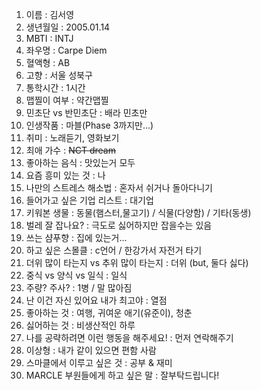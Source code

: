 1. 이름 : 김서영
2. 생년월일 : 2005.01.14
3. MBTI : INTJ
4. 좌우명 : Carpe Diem
5. 혈액형 : AB
6. 고향 : 서울 성북구
7. 통학시간 : 1시간
8. 맵찔이 여부 : 약간맵찔
9. 민초단 vs 반민초단 : 배라 민초만
10. 인생작품 : 마블(Phase 3까지만...)
11. 취미 : 노래듣기, 영화보기
12. 최애 가수 : ~~NCT dream~~
13. 좋아하는 음식 : 맛있는거 모두
14. 요즘 흥미 있는 것 : 나
15. 나만의 스트레스 해소법 : 혼자서 쉬거나 돌아다니기
16. 들어가고 싶은 기업 리스트 : 대기업
17. 키워본 생물 : 동물(햄스터,물고기) / 식물(다양함) / 기타(동생)
18. 벌레 잘 잡나요? : 극도로 싫어하지만 잡을수는 있음
19. 쓰는 샴푸향 : 집에 있는거...
20. 하고 싶은 스몰클 : c언어 / 한강가서 자전거 타기
21. 더위 많이 타는지 vs 추위 많이 타는지 : 더위 (but, 둘다 싫다)
22. 중식 vs 양식 vs 일식 : 일식
23. 주량? 주사? : 1병 / 말 많아짐
24. 난 이건 자신 있어요 내가 최고야 : 열점
25. 좋아하는 것 : 여행, 귀여운 애기(유준이), 청춘
26. 싫어하는 것 : 비생산적인 하루
27. 나를 공략하려면 이런 행동을 해주세요! : 먼저 연락해주기
28. 이상형 : 내가 같이 있으면 편함 사람
29. 스마클에서 이루고 싶은 것 : 공부 & 재미
30. MARCLE 부원들에게 하고 싶은 말 : 잘부탁드립니다!
